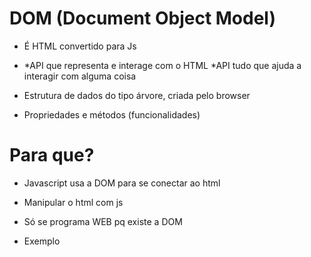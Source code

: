 # DOM (Document Object Model)

* É HTML convertido para Js
* *API que representa e interage com o HTML
    *API tudo que ajuda a interagir com alguma coisa

* Estrutura de dados do tipo árvore, criada pelo browser
* Propriedades e métodos (funcionalidades)
        
# Para que?
* Javascript usa a DOM para se conectar ao html
* Manipular o html com js
* Só se programa WEB pq existe a DOM

* Exemplo